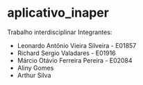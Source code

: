 # aplicativo_inaper
Trabalho interdisciplinar 
Integrantes:
- Leonardo Antônio Vieira Silveira - E01857
- Richard Sergio Valadares - E01916
- Márcio Otávio Ferreira Pereira - E02084
- Aliny Gomes
- Arthur Silva
